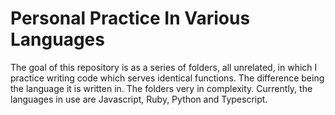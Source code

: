 # Personal Practice In Various Languages

The goal of this repository is as a series of folders, all unrelated, in which I practice writing code which serves identical functions. The difference being the language it is written in. The folders very in complexity. Currently, the languages in use are Javascript, Ruby, Python and Typescript.
